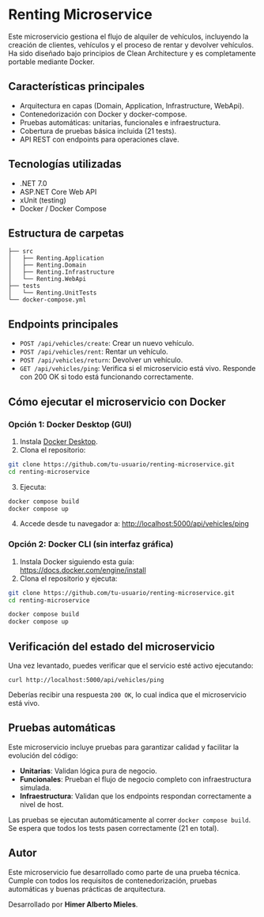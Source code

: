 # Renting Microservice

Este microservicio gestiona el flujo de alquiler de vehículos, incluyendo la creación de clientes, vehículos y el proceso de rentar y devolver vehículos. Ha sido diseñado bajo principios de Clean Architecture y es completamente portable mediante Docker.

## Características principales

- Arquitectura en capas (Domain, Application, Infrastructure, WebApi).
- Contenedorización con Docker y docker-compose.
- Pruebas automáticas: unitarias, funcionales e infraestructura.
- Cobertura de pruebas básica incluida (21 tests).
- API REST con endpoints para operaciones clave.

## Tecnologías utilizadas

- .NET 7.0
- ASP.NET Core Web API
- xUnit (testing)
- Docker / Docker Compose

## Estructura de carpetas

```
├── src
│   ├── Renting.Application
│   ├── Renting.Domain
│   ├── Renting.Infrastructure
│   └── Renting.WebApi
├── tests
│   └── Renting.UnitTests
└── docker-compose.yml
```

## Endpoints principales

- `POST /api/vehicles/create`: Crear un nuevo vehículo.
- `POST /api/vehicles/rent`: Rentar un vehículo.
- `POST /api/vehicles/return`: Devolver un vehículo.
- `GET /api/vehicles/ping`: Verifica si el microservicio está vivo. Responde con 200 OK si todo está funcionando correctamente.

## Cómo ejecutar el microservicio con Docker

### Opción 1: Docker Desktop (GUI)

1. Instala [Docker Desktop](https://www.docker.com/products/docker-desktop/).
2. Clona el repositorio:

```bash
git clone https://github.com/tu-usuario/renting-microservice.git
cd renting-microservice
```

3. Ejecuta:

```bash
docker compose build
docker compose up
```

4. Accede desde tu navegador a:
[http://localhost:5000/api/vehicles/ping](http://localhost:5000/api/vehicles/ping)

### Opción 2: Docker CLI (sin interfaz gráfica)

1. Instala Docker siguiendo esta guía: https://docs.docker.com/engine/install
2. Clona el repositorio y ejecuta:

```bash
git clone https://github.com/tu-usuario/renting-microservice.git
cd renting-microservice

docker compose build
docker compose up
```

## Verificación del estado del microservicio

Una vez levantado, puedes verificar que el servicio esté activo ejecutando:

```
curl http://localhost:5000/api/vehicles/ping
```

Deberías recibir una respuesta `200 OK`, lo cual indica que el microservicio está vivo.

## Pruebas automáticas

Este microservicio incluye pruebas para garantizar calidad y facilitar la evolución del código:

- **Unitarias**: Validan lógica pura de negocio.
- **Funcionales**: Prueban el flujo de negocio completo con infraestructura simulada.
- **Infraestructura**: Validan que los endpoints respondan correctamente a nivel de host.

Las pruebas se ejecutan automáticamente al correr `docker compose build`. Se espera que todos los tests pasen correctamente (21 en total).

## Autor

Este microservicio fue desarrollado como parte de una prueba técnica. 
Cumple con todos los requisitos de contenedorización, pruebas automáticas y buenas prácticas de arquitectura.

Desarrollado por **Himer Alberto Mieles**.
